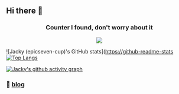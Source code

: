 ## Hi there 👋

<h3 align="center"> 
Counter I found, don't worry about it
</h3>
<p align="center">
  <a href="https://count.getloli.com/"><img src="https://count.getloli.com/get/@aljdflasjdfasfdj?theme=moebooru"></a>
</p>


![Jacky (epicseven-cup)'s GitHub stats]([https://github-readme-stats](https://github-readme-stats-git-masterrstaa-rickstaa.vercel.app/api?username=epicseven-cup&count_private=trueshow_icons=true&theme=onedark)
[![Top Langs](https://github-readme-stats.vercel.app/api/top-langs/?username=epicseven-cup)](https://github.com/anuraghazra/github-readme-stats)

[![Jacky's github activity graph](https://github-readme-activity-graph.cyclic.app/graph?username=epicseven-cup&theme=vue)](https://github.com/ashutosh00710/github-readme-activity-graph)


### 📓 [blog](https://www.latitude.moe/)
<!--
**epicseven-cup/epicseven-cup** is a ✨ _special_ ✨ repository because its `README.md` (this file) appears on your GitHub profile.

Here are some ideas to get you started:

- 🔭 I’m currently working on ...
- 🌱 I’m currently learning ...
- 👯 I’m looking to collaborate on ...
- 🤔 I’m looking for help with ...
- 💬 Ask me about ...
- 📫 How to reach me: ...
- 😄 Pronouns: ...
- ⚡ Fun fact: ...
-->
